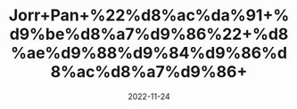 ---
title: 'Jorr+Pan+%22%d8%ac%da%91+%d9%be%d8%a7%d9%86%22+%d8%ae%d9%88%d9%84%d9%86%d8%ac%d8%a7%d9%86+'
date: '2022-11-24' 
metatag: '' 
inventory: '0' 
draft: false 
# meta description 
shortDescripton: 'Khulnjaan%22+It+is+very+effective+for+winter+season+related+problems+%e2%80%93+cough%2c+asthma%2c+bronchitis.+It+reduces+joint+pain+%26+inflammation.'
description: 'Herbs+%d8%ac%da%91%db%8c+%d8%a8%d9%88%d9%b9%db%8c'
longdescription: ''
tags: ''
brand: ''
subCategory: ''
unit: '50 gm-Pk'
sellCount: '0'
featured: False
# product Price
price: '50.0'
# Product Short Description
shortDescription: 'Khulnjaan%22+It+is+very+effective+for+winter+season+related+problems+%e2%80%93+cough%2c+asthma%2c+bronchitis.+It+reduces+joint+pain+%26+inflammation.'
productID: '147A816E-9B2A-ED11-9968-005056B3A416'
type: 'products'
category: 'Herbs+%d8%ac%da%91%db%8c+%d8%a8%d9%88%d9%b9%db%8c' 
thumnailproduct: 'https://eraconnect.blob.core.windows.net/product-images/aminsaddiquidawakhana/147A816E-9B2A-ED11-9968-005056B3A416.webp' 
images:
  - image: 'https://eraconnect.blob.core.windows.net/product-images/aminsaddiquidawakhana/147A816E-9B2A-ED11-9968-005056B3A416.webp'  
Variants:
---